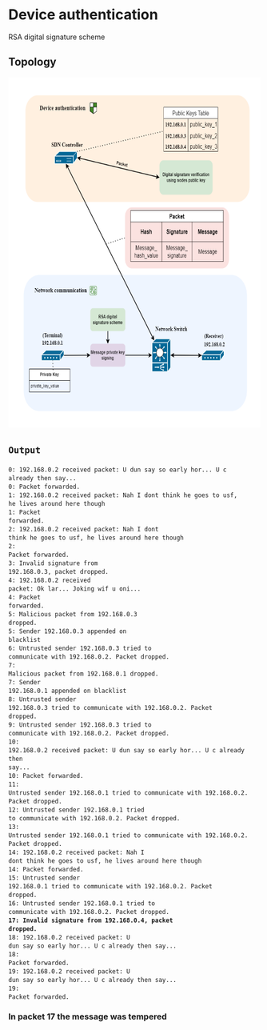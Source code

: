# Device authentication
RSA digital signature scheme

## Topology
<p align="center">
  <img src="device_authentication.png" alt="Network topology." width="700" height="700">
</p>

## `Output`
<code>0: 192.168.0.2 received packet: U dun say so early hor... U c already then say... <br></code>
<code>0: Packet forwarded.<br></code>
<code>1: 192.168.0.2 received packet: Nah I dont think he goes to usf, he lives around here though<br></code>
<code>1: Packet forwarded.<br></code>
<code>2: 192.168.0.2 received packet: Nah I dont think he goes to usf, he lives around here though<br></code>
<code>2: Packet forwarded.<br></code>
<code>3: Invalid signature from 192.168.0.3, packet dropped.<br></code>
<code>4: 192.168.0.2 received packet: Ok lar... Joking wif u oni...<br></code>
<code>4: Packet forwarded.<br></code>
<code>5: Malicious packet from 192.168.0.3 dropped.<br></code>
<code>5: Sender 192.168.0.3 appended on blacklist<br></code>
<code>6: Untrusted sender 192.168.0.3 tried to communicate with 192.168.0.2. Packet dropped.<br></code>
<code>7: Malicious packet from 192.168.0.1 dropped.<br></code>
<code>7: Sender 192.168.0.1 appended on blacklist<br></code>
<code>8: Untrusted sender 192.168.0.3 tried to communicate with 192.168.0.2. Packet dropped.<br></code>
<code>9: Untrusted sender 192.168.0.3 tried to communicate with 192.168.0.2. Packet dropped.<br></code>
<code>10: 192.168.0.2 received packet: U dun say so early hor... U c already then say...<br></code>
<code>10: Packet forwarded.<br></code>
<code>11: Untrusted sender 192.168.0.1 tried to communicate with 192.168.0.2. Packet dropped.<br></code>
<code>12: Untrusted sender 192.168.0.1 tried to communicate with 192.168.0.2. Packet dropped.<br></code>
<code>13: Untrusted sender 192.168.0.1 tried to communicate with 192.168.0.2. Packet dropped.<br></code>
<code>14: 192.168.0.2 received packet: Nah I dont think he goes to usf, he lives around here though<br></code>
<code>14: Packet forwarded.<br></code>
<code>15: Untrusted sender 192.168.0.1 tried to communicate with 192.168.0.2. Packet dropped.<br></code>
<code>16: Untrusted sender 192.168.0.1 tried to communicate with 192.168.0.2. Packet dropped.<br></code>
<code><strong>17: Invalid signature from 192.168.0.4, packet dropped.</strong><br></code>
<code>18: 192.168.0.2 received packet: U dun say so early hor... U c already then say...<br></code>
<code>18: Packet forwarded.<br></code>
<code>19: 192.168.0.2 received packet: U dun say so early hor... U c already then say...<br></code>
<code>19: Packet forwarded.<br></code>

### In packet 17 the message was tempered
